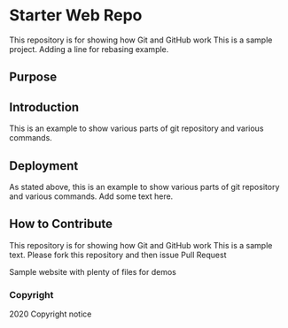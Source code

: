 # Starter Web Repo

This repository is for showing how Git and GitHub work
This is a sample project.
Adding a line for rebasing example.
## Purpose

## Introduction
This is an example to show various parts of git repository and various commands.

## Deployment
As stated above, this is an example to show various parts of git repository and various commands.
Add some text here.

## How to Contribute
This repository is for showing how Git and GitHub work
This is a sample text.
Please fork this repository and then issue Pull Request

Sample website with plenty of files for demos

### Copyright
2020 Copyright notice

